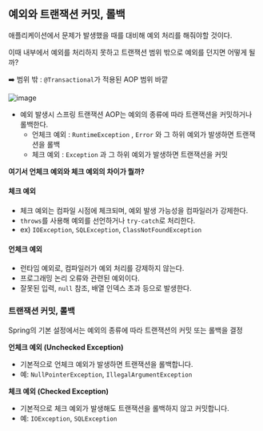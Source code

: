 ## 예외와 트랜잭션 커밋, 롤백 
애플리케이션에서 문제가 발생했을 때를 대비해 예외 처리를 해줘야할 것이다. 

이때 내부에서 예외를 처리하지 못하고 트랜잭션 범위 밖으로 예외를 던지면 어떻게 될까?

➡️ 범위 밖 : `@Transactional`가 적용된 AOP 범위 바깥

![image](https://github.com/user-attachments/assets/86af4d3e-be6d-4d2f-b121-f7dc09088435)
- 예외 발생시 스프링 트랜잭션 AOP는 예외의 종류에 따라 트랜잭션을 커밋하거나 롤백한다.
  - 언체크 예외 : `RuntimeException` , `Error` 와 그 하위 예외가 발생하면 트랜잭션을 롤백
  - 체크 예외 :   `Exception` 과 그 하위 예외가 발생하면 트랜잭션을 커밋

**여기서 언체크 예외와 체크 예외의 차이가 뭘까?**

#### 체크 예외
- 체크 예외는 컴파일 시점에 체크되며, 예외 발생 가능성을 컴파일러가 강제한다.
- `throws`를 사용해 예외를 선언하거나 `try-catch`로 처리한다.
- ex) `IOException`, `SQLException`, `ClassNotFoundException`

#### 언체크 예외 
- 런타임 예외로, 컴파일러가 예외 처리를 강제하지 않는다.
- 프로그래밍 논리 오류와 관련된 예외이다.
- 잘못된 입력, `null` 참조, 배열 인덱스 초과 등으로 발생한다.

### 트랜잭션 커밋, 롤백
Spring의 기본 설정에서는 예외의 종류에 따라 트랜잭션의 커밋 또는 롤백을 결정

**언체크 예외 (Unchecked Exception)**
- 기본적으로 언체크 예외가 발생하면 트랜잭션을 롤백합니다.
- 예: `NullPointerException`, `IllegalArgumentException`
  
**체크 예외 (Checked Exception)**
- 기본적으로 체크 예외가 발생해도 트랜잭션을 롤백하지 않고 커밋합니다.
- 예: `IOException`, `SQLException`
